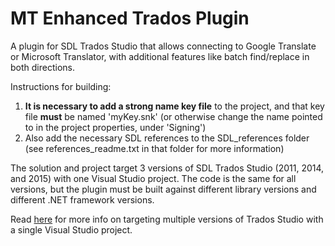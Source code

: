 ﻿# MT Enhanced Trados Plugin

A plugin for SDL Trados Studio that allows connecting to Google Translate or Microsoft Translator, with additional features like batch find/replace in both directions.

Instructions for building:
<ol>
<li> <b>It is necessary to add a strong name key file</b> to the project, and that key file <b>must</b> be named 'myKey.snk' (or otherwise change the name pointed to in the project properties, under 'Signing')</li>
<li>Also add the necessary SDL references to the SDL_references folder (see references_readme.txt in that folder for more information)</li>
</ol>

The solution and project target 3 versions of SDL Trados Studio (2011, 2014, and 2015) with one Visual Studio project.  The code is the same for all versions, but the plugin must be built against different library versions and different .NET framework versions.

Read <a href="http://www.linguisticproductions.com/target-all-versions-of-trados-studio-with-a-single-plugin-project" target="_blank">here</a> for more info on targeting multiple versions of Trados Studio with a single Visual Studio project.
